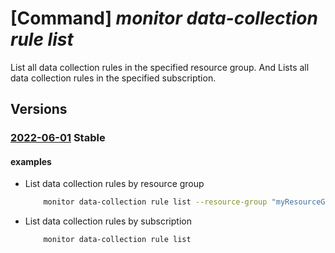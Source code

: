 # [Command] _monitor data-collection rule list_

List all data collection rules in the specified resource group. And Lists all data collection rules in the specified subscription.

## Versions

### [2022-06-01](/Resources/mgmt-plane/L3N1YnNjcmlwdGlvbnMve30vcHJvdmlkZXJzL21pY3Jvc29mdC5pbnNpZ2h0cy9kYXRhY29sbGVjdGlvbnJ1bGVz/2022-06-01.xml) **Stable**

<!-- mgmt-plane /subscriptions/{}/providers/microsoft.insights/datacollectionrules 2022-06-01 -->
<!-- mgmt-plane /subscriptions/{}/resourcegroups/{}/providers/microsoft.insights/datacollectionrules 2022-06-01 -->

#### examples

- List data collection rules by resource group
    ```bash
        monitor data-collection rule list --resource-group "myResourceGroup"
    ```

- List data collection rules by subscription
    ```bash
        monitor data-collection rule list
    ```

